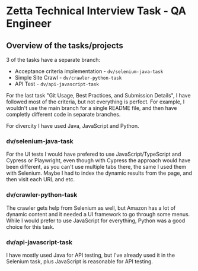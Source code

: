 # Zetta Technical Interview Task - QA Engineer

## Overview of the tasks/projects

3 of the tasks have a separate branch:
- Acceptance criteria implementation - `dv/selenium-java-task`
- Simple Site Crawl - `dv/crawler-python-task`
- API Test - `dv/api-javascript-task`

For the last task "Git Usage, Best Practices, and Submission Details", I have followed most of the criteria, but not everything is perfect. For example, I wouldn't use the main branch for a single README file, and then have completly different code in separate branches.

For divercity I have used Java, JavaScript and Python.

### dv/selenium-java-task
For the UI tests I would have prefered to use JavaScript/TypeScript and Cypress or Playwright, even though with Cypress the approach would have been different, as you can't use multiple tabs there, the same I used them with Selenium. Maybe I had to index the dynamic results from the page, and then visit each URL and etc.

### dv/crawler-python-task
The crawler gets help from Selenium as well, but Amazon has a lot of dynamic content and it needed a UI framework to go through some menus. While I would prefer to use JavaScript for everything, Python was a good choice for this task.

### dv/api-javascript-task
I have mostly used Java for API testing, but I've already used it in the Selenium task, plus JavaScript is reasonable for API testing.
